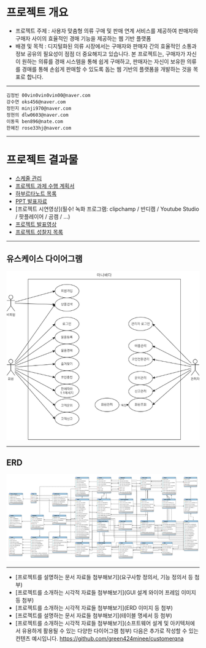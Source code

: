 #  프로젝트 개요

- 프로젝트 주제 : 사용자 맞춤형 의류 구매 및 판매 연계 서비스를 제공하여 판매자와 구매자 사이의 효율적인 경매 기능을 제공하는 웹 기반 플랫폼
- 배경 및 목적 : 디지털화된 의류 시장에서는 구매자와 판매자 간의 효율적인 소통과 정보 공유의 필요성이 점점 더 중요해지고 있습니다. 본 프로젝트는, 구매자가 자신이 원하는 의류를 경매 시스템을 통해 쉽게 구매하고, 판매자는 자신이 보유한 의류를 경매를 통해 손쉽게 판매할 수 있도록 돕는 웹 기반의 플랫폼을 개발하는 것을 목표로 합니다.

---
```
김정빈 00vin0vin0vin00@naver.com
강수연 oks456@naver.com
정민지 minji970@naver.com
정현의 dlw0603@naver.com
이동욱 ben896@nate.com
한혜진 rose33hj@naver.com
```
---

# 프로젝트 결과물

- [스케줄 관리](https://github.com/users/000vin000/projects/4)
- [프로젝트 과제 수행 계획서](1_프로젝트_과제_수행_계획서.md)
- [하부르타노트 목록](2_하브루타_노트_목록.md)
- [PPT 발표자료](3_팀_프로젝트_결과보고서.pptx)
- [프로젝트 시연영상](필수! 녹화 프로그램: clipchamp / 반디캠 / Youtube Studio / 팟플레이어 / 곰캠 / ...)
- [프로젝트 발표영상]()
- [프로젝트 성찰지 목록](4_프로젝트_성찰지_목록.md)

---

## 유스케이스 다이어그램
![유스케이스](/docs/images/usecase_temp.png)

---

## ERD
![ERD](/docs/images/ERD.png)

---

- [프로젝트를 설명하는 문서 자료들 첨부해보기](요구사항 정의서, 기능 정의서 등 첨부)
- [프로젝트를 소개하는 시각적 자료들 첨부해보기](GUI 설계 와이어 프레임 이미지 등 첨부)
- [프로젝트를 소개하는 시각적 자료들 첨부해보기](ERD 이미지 등 첨부)
- [프로젝트를 설명하는 문서 자료들 첨부해보기](테이블 명세서 등 첨부)
- [프로젝트를 소개하는 시각적 자료들 첨부해보기](소프트웨어 설계 및 아키텍처에서 유용하게 활용될 수 있는 다양한 다이어그램 첨부)
다음은 추가로 작성할 수 있는 컨텐츠 예시입니다.
https://github.com/green424minee/customerqna
